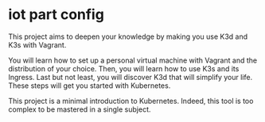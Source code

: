 # iot part config

This project aims to deepen your knowledge by making you use K3d and K3s with
Vagrant.

You will learn how to set up a personal virtual machine with Vagrant and the
distribution of your choice. Then, you will learn how to use K3s and its Ingress.
Last but not least, you will discover K3d that will simplify your life.
These steps will get you started with Kubernetes.

This project is a minimal introduction to Kubernetes. Indeed, this
tool is too complex to be mastered in a single subject.
